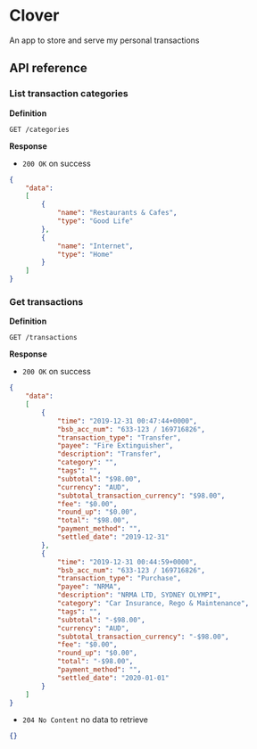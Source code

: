 # Clover

An app to store and serve my personal transactions

## API reference

### List transaction categories

**Definition**

`GET /categories`

**Response**

- `200 OK` on success

```json
{
    "data":
    [
        {
            "name": "Restaurants & Cafes",
            "type": "Good Life"
        },
        {
            "name": "Internet",
            "type": "Home"
        }
    ]
}
```

### Get transactions

**Definition**

`GET /transactions`

**Response**

- `200 OK` on success

```json
{
    "data":
    [
        {
            "time": "2019-12-31 00:47:44+0000",
            "bsb_acc_num": "633-123 / 169716826",
            "transaction_type": "Transfer",
            "payee": "Fire Extinguisher",
            "description": "Transfer",
            "category": "",
            "tags": "",
            "subtotal": "$98.00",
            "currency": "AUD",
            "subtotal_transaction_currency": "$98.00",
            "fee": "$0.00",
            "round_up": "$0.00",
            "total": "$98.00",
            "payment_method": "",
            "settled_date": "2019-12-31"
        },
        {
            "time": "2019-12-31 00:44:59+0000",
            "bsb_acc_num": "633-123 / 169716826",
            "transaction_type": "Purchase",
            "payee": "NRMA",
            "description": "NRMA LTD, SYDNEY OLYMPI",
            "category": "Car Insurance, Rego & Maintenance",
            "tags": "",
            "subtotal": "-$98.00",
            "currency": "AUD",
            "subtotal_transaction_currency": "-$98.00",
            "fee": "$0.00",
            "round_up": "$0.00",
            "total": "-$98.00",
            "payment_method": "",
            "settled_date": "2020-01-01"
        }
    ]
}
```

- `204 No Content` no data to retrieve

```json
{}
```
